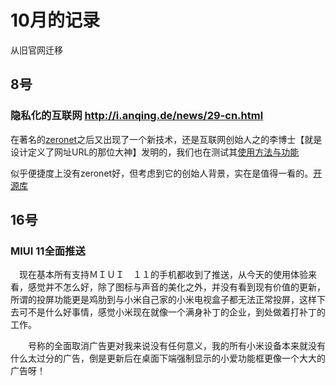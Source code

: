 # 10月的记录

从旧官网迁移

## 8号

### 隐私化的互联网 http://i.anqing.de/news/29-cn.html

  在著名的[zeronet](https://github.com/HelloZeroNet/ZeroNet)之后又出现了一个新技术，还是互联网创始人之的李博士【就是设计定义了网址URL的那位大神】发明的，我们也在测试其[使用方法与功能](https://anqing.inrupt.net/)

  似乎便捷度上没有zeronet好，但考虑到它的创始人背景，实在是值得一看的。[开源库](https://github.com/solid/userguide)

## 16号

### MIUI 11全面推送

　现在基本所有支持ＭＩＵＩ　１１的手机都收到了推送，从今天的使用体验来看，感觉并不怎么好，除了图标与声音的美化之外，并没有看到现有价值的更新，所谓的投屏功能更是鸡肋到与小米自己家的小米电视盒子都无法正常投屏，这样下去可不是什么好事情，感觉小米现在就像一个满身补丁的企业，到处做着打补丁的工作。

　　号称的全面取消广告更对我来说没有任何意义，我的所有小米设备本来就没有什么太过分的广告，倒是更新后在桌面下端强制显示的小爱功能框更像一个大大的广告呀！